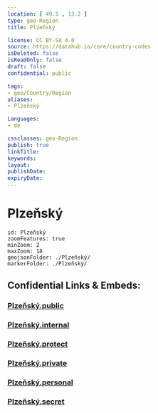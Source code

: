 ```yaml
---
location: [ 49.5 , 13.2 ] 
type: geo-Region
title: Plzeňský

license: CC BY-SA 4.0
source: https://datahub.io/core/country-codes
isDeleted: false
isReadOnly: false
draft: false
confidential: public

tags:
- geo/Country/Region
aliases:
- Plzeňský

Languages:
- de

cssclasses: geo-Region
publish: true
linkTitle: 
keywords: 
layout: 
publishDate: 
expiryDate: 
---
```


# Plzeňský

```leaflet
id: Plzeňský
zoomFeatures: true 
minZoom: 2 
maxZoom: 18
geojsonFolder: ./Plzeňský/
markerFolder: ./Plzeňský/
```


## Confidential Links & Embeds: 

### [Plzeňský.public](/_public/\Earth\Continent\Europe\Europe~Central\Czech_Republic\regions~Czech_RepublicPlzeňský.public.md) 

### [Plzeňský.internal](/_internal/\Earth\Continent\Europe\Europe~Central\Czech_Republic\regions~Czech_RepublicPlzeňský.internal.md) 

### [Plzeňský.protect](/_protect/\Earth\Continent\Europe\Europe~Central\Czech_Republic\regions~Czech_RepublicPlzeňský.protect.md) 

### [Plzeňský.private](/_private/\Earth\Continent\Europe\Europe~Central\Czech_Republic\regions~Czech_RepublicPlzeňský.private.md) 

### [Plzeňský.personal](/_personal/\Earth\Continent\Europe\Europe~Central\Czech_Republic\regions~Czech_RepublicPlzeňský.personal.md) 

### [Plzeňský.secret](/_secret/\Earth\Continent\Europe\Europe~Central\Czech_Republic\regions~Czech_RepublicPlzeňský.secret.md)

